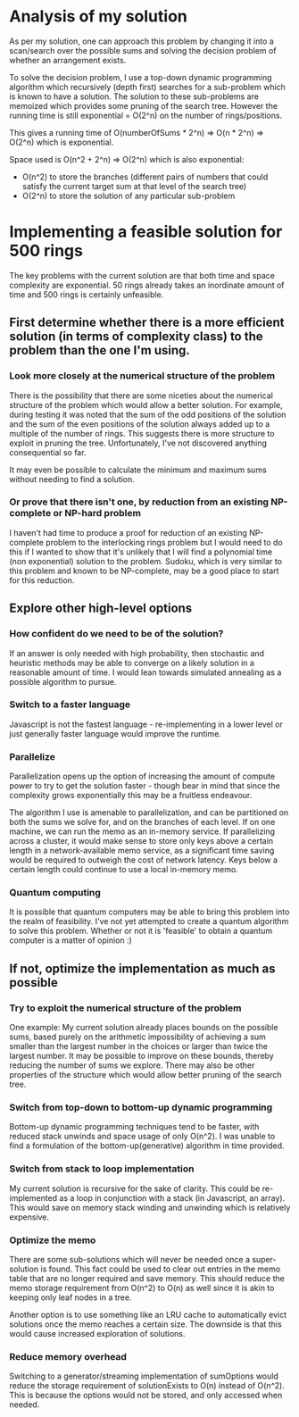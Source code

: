 # Analysis of my solution

As per my solution, one can approach this problem by changing it into a scan/search over the possible sums and solving the decision problem of whether an arrangement exists.

To solve the decision problem, I use a top-down dynamic programming algorithm which recursively (depth first) searches for a sub-problem which is known to have a solution. The solution to these sub-problems are memoized which provides some pruning of the search tree. However the running time is still exponential = O(2^n) on the number of rings/positions.

This gives a running time of O(numberOfSums * 2^n) => O(n * 2^n) => O(2^n) which is exponential.

Space used is O(n^2 + 2^n) => O(2^n) which is also exponential:

* O(n^2) to store the branches (different pairs of numbers that could satisfy the current target sum at that level of the search tree)
* O(2^n) to store the solution of any particular sub-problem



# Implementing a feasible solution for 500 rings

The key problems with the current solution are that both time and space complexity are exponential. 50 rings already takes an inordinate amount of time and 500 rings is certainly unfeasible.


## First determine whether there is a more efficient solution (in terms of complexity class) to the problem than the one I'm using.

### Look more closely at the numerical structure of the problem

There is the possibility that there are some niceties about the numerical structure of the problem which would allow a better solution. For example, during testing it was noted that the sum of the odd positions of the solution and the sum of the even positions of the solution always added up to a multiple of the number of rings. This suggests there is more structure to exploit in pruning the tree. Unfortunately, I've not discovered anything consequential so far.

It may even be possible to calculate the minimum and maximum sums without needing to find a solution.

### Or prove that there isn't one, by reduction from an existing NP-complete or NP-hard problem

I haven't had time to produce a proof for reduction of an existing NP-complete problem to the interlocking rings problem but I would need to do this if I wanted to show that it's unlikely that I will find a polynomial time (non exponential) solution to the problem. Sudoku, which is very similar to this problem and known to be NP-complete, may be a good place to start for this reduction.


## Explore other high-level options

### How confident do we need to be of the solution?

If an answer is only needed with high probability, then stochastic and heuristic methods may be able to converge on a likely solution in a reasonable amount of time. I would lean towards simulated annealing as a possible algorithm to pursue.

### Switch to a faster language

Javascript is not the fastest language - re-implementing in a lower level or just generally faster language would improve the runtime.

### Parallelize

Parallelization opens up the option of increasing the amount of compute power to try to get the solution faster - though bear in mind that since the complexity grows exponentially this may be a fruitless endeavour.

The algorithm I use is amenable to parallelization, and can be partitioned on both the sums we solve for, and on the branches of each level. If on one machine, we can run the memo as an in-memory service. If parallelizing across a cluster, it would make sense to store only keys above a certain length in a network-available memo service, as a significant time saving would be required to outweigh the cost of network latency. Keys below a certain length could continue to use a local in-memory memo.

### Quantum computing

It is possible that quantum computers may be able to bring this problem into the realm of feasibility. I've not yet attempted to create a quantum algorithm to solve this problem. Whether or not it is 'feasible' to obtain a quantum computer is a matter of opinion :)



## If not, optimize the implementation as much as possible

### Try to exploit the numerical structure of the problem

One example: My current solution already places bounds on the possible sums, based purely on the arithmetic impossibility of achieving a sum smaller than the largest number in the choices or larger than twice the largest number. It may be possible to improve on these bounds, thereby reducing the number of sums we explore. There may also be other properties of the structure which would allow better pruning of the search tree.

### Switch from top-down to bottom-up dynamic programming

Bottom-up dynamic programming techniques tend to be faster, with reduced stack unwinds and space usage of only O(n^2). I was unable to find a formulation of the bottom-up(generative) algorithm in time provided.

### Switch from stack to loop implementation

My current solution is recursive for the sake of clarity. This could be re-implemented as a loop in conjunction with a stack (in Javascript, an array). This would save on memory stack winding and unwinding which is relatively expensive.

### Optimize the memo

There are some sub-solutions which will never be needed once a super-solution is found. This fact could be used to clear out entries in the memo table that are no longer required and save memory. This should reduce the memo storage requirement from O(n^2) to O(n) as well since it is akin to keeping only leaf nodes in a tree.

Another option is to use something like an LRU cache to automatically evict solutions once the memo reaches a certain size. The downside is that this would cause increased exploration of solutions.

### Reduce memory overhead

Switching to a generator/streaming implementation of sumOptions would reduce the storage requirement of solutionExists to O(n) instead of O(n^2). This is because the options would not be stored, and only accessed when needed.
